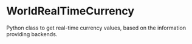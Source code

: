 WorldRealTimeCurrency
=====================

Python class to get real-time currency values, based on the information providing backends.
